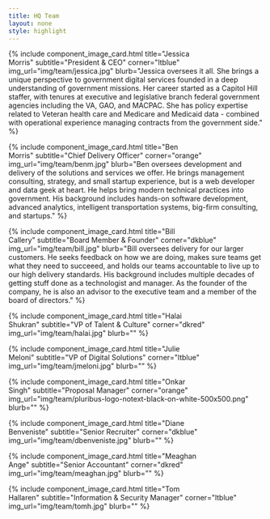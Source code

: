```yaml
---
title: HQ Team
layout: none
style: highlight
---
```


<div class="row mx-auto text-center">

{% include component_image_card.html
  title="Jessica<br />Morris"
  subtitle="President & CEO"
  corner="ltblue"
  img_url="img/team/jessica.jpg"
  blurb="Jessica oversees it all. She brings a unique perspective to government digital services founded in a deep understanding of government missions. Her career started as a Capitol Hill staffer, with tenures at executive and legislative branch federal government agencies including the VA, GAO, and MACPAC. She has policy expertise related to Veteran health care and Medicare and Medicaid data - combined with operational experience managing contracts from the government side."
%}

{% include component_image_card.html
  title="Ben<br />Morris"
  subtitle="Chief Delivery Officer"
  corner="orange"
  img_url="img/team/benm.jpg"
  blurb="Ben oversees development and delivery of the solutions and services we offer. He brings management consulting, strategy, and small startup experience, but is a web developer and data geek at heart. He helps bring modern technical practices into government. His background includes hands-on software development, advanced analytics, intelligent transportation systems, big-firm consulting, and startups."
%}

{% include component_image_card.html
  title="Bill<br />Callery"
  subtitle="Board Member & Founder"
  corner="dkblue"
  img_url="img/team/bill.jpg"
  blurb="Bill oversees delivery for our larger customers. He seeks feedback on how we are doing, makes sure teams get what they need to succeeed, and holds our teams accountable to live up to our high delivery standards. His background includes multiple decades of getting stuff done as a technologist and manager. As the founder of the company, he is also an advisor to the executive team and a member of the board of directors."
%}


{% include component_image_card.html
  title="Halai<br />Shukran"
  subtitle="VP of Talent & Culture"
  corner="dkred"
  img_url="img/team/halai.jpg"
  blurb=""
%}

{% include component_image_card.html
  title="Julie<br />Meloni"
  subtitle="VP of Digital Solutions"
  corner="ltblue"
  img_url="img/team/jmeloni.jpg"
  blurb=""
%}

{% include component_image_card.html
  title="Onkar<br />Singh"
  subtitle="Proposal Manager"
  corner="orange"
  img_url="img/team/pluribus-logo-notext-black-on-white-500x500.png"
  blurb=""
%}

{% include component_image_card.html
  title="Diane<br />Benveniste"
  subtitle="Senior Recruiter"
  corner="dkblue"
  img_url="img/team/dbenveniste.jpg"
  blurb=""
%}

{% include component_image_card.html
  title="Meaghan<br />Ange"
  subtitle="Senior Accountant"
  corner="dkred"
  img_url="img/team/meaghan.jpg"
  blurb=""
%}

{% include component_image_card.html
  title="Tom<br />Hallaren"
  subtitle="Information & Security Manager"
  corner="ltblue"
  img_url="img/team/tomh.jpg"
  blurb=""
%}

</div>
